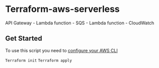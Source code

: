 # Terraform-aws-serverless
API Gateway - Lambda function - SQS - Lambda function - CloudWatch 


## Get Started 

To use this script you need to [configure your AWS CLI ](https://docs.aws.amazon.com/cli/latest/userguide/cli-chap-configure.html)


` Terraform init `
`Terraform apply`